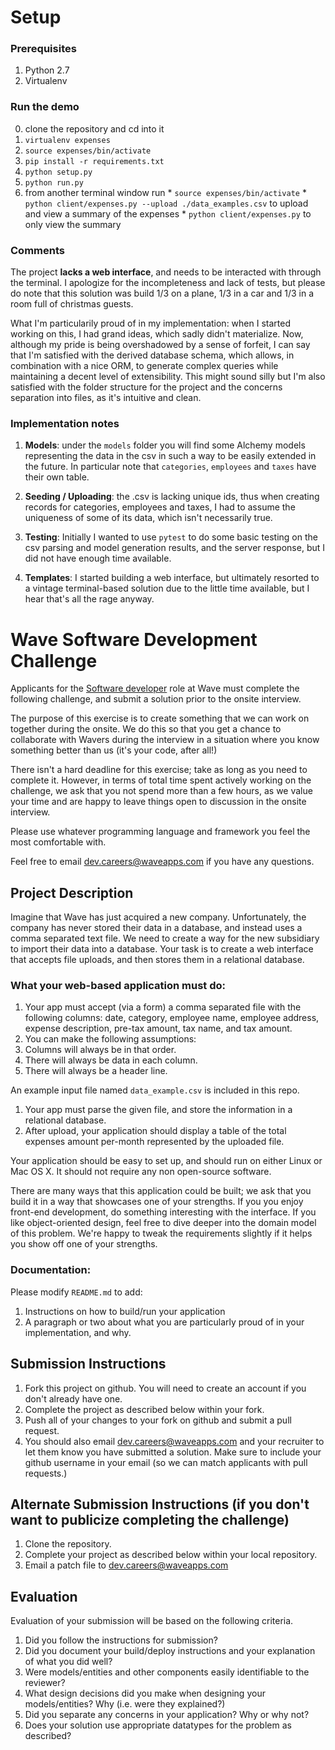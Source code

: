 # Setup

### Prerequisites

  1. Python 2.7
  2. Virtualenv

### Run the demo

  0. clone the repository and cd into it
  1. `virtualenv expenses`
  2. `source expenses/bin/activate`
  3. `pip install -r requirements.txt`
  4. `python setup.py`
  5. `python run.py`
  6. from another terminal window run
    * `source expenses/bin/activate`
    * `python client/expenses.py --upload ./data_examples.csv` to upload and view a summary of the expenses
    * `python client/expenses.py` to only view the summary

### Comments

The project **lacks a web interface**, and needs to be interacted with through the terminal. I apologize for the incompleteness and lack of tests, but please do note that this solution was build 1/3 on a plane, 1/3 in a car and 1/3 in a room full of christmas guests.

What I'm particularily proud of in my implementation: when I started working on this, I had grand ideas, which sadly didn't materialize. Now, although my pride is being overshadowed by a sense of forfeit, I can say that I'm satisfied with the derived database schema, which allows, in combination with a nice ORM, to generate complex queries while maintaining a decent level of extensibility. This might sound silly but I'm also satisfied with the folder structure for the project and the concerns separation into files, as it's intuitive and clean.

### Implementation notes

  1. **Models**: under the `models` folder you will find some Alchemy models representing the data in the csv in such a way to be easily extended in the future. In particular note that `categories`, `employees` and `taxes` have their own table.

  2. **Seeding / Uploading**: the .csv is lacking unique ids, thus when creating records for categories, employees and taxes, I had to assume the uniqueness of some of its data, which isn't necessarily true.

  3. **Testing**: Initially I wanted to use `pytest` to do some basic testing on the csv parsing and model generation results, and the server response, but I did not have enough time available.

  4. **Templates**: I started building a web interface, but ultimately resorted to a vintage terminal-based solution due to the little time available, but I hear that's all the rage anyway.


# Wave Software Development Challenge
Applicants for the [Software developer](https://wave.bamboohr.co.uk/jobs/view.php?id=1) role at Wave must complete the following challenge, and submit a solution prior to the onsite interview. 

The purpose of this exercise is to create something that we can work on together during the onsite. We do this so that you get a chance to collaborate with Wavers during the interview in a situation where you know something better than us (it's your code, after all!) 

There isn't a hard deadline for this exercise; take as long as you need to complete it. However, in terms of total time spent actively working on the challenge, we ask that you not spend more than a few hours, as we value your time and are happy to leave things open to discussion in the onsite interview.

Please use whatever programming language and framework you feel the most comfortable with.

Feel free to email [dev.careers@waveapps.com](dev.careers@waveapps.com) if you have any questions.

## Project Description
Imagine that Wave has just acquired a new company. Unfortunately, the company has never stored their data in a database, and instead uses a comma separated text file. We need to create a way for the new subsidiary to import their data into a database. Your task is to create a web interface that accepts file uploads, and then stores them in a relational database.

### What your web-based application must do:

1. Your app must accept (via a form) a comma separated file with the following columns: date, category, employee name, employee address, expense description, pre-tax amount, tax name, and tax amount.
1. You can make the following assumptions:
 1. Columns will always be in that order.
 2. There will always be data in each column.
 3. There will always be a header line.

 An example input file named `data_example.csv` is included in this repo.

1. Your app must parse the given file, and store the information in a relational database.
1. After upload, your application should display a table of the total expenses amount per-month represented by the uploaded file.

Your application should be easy to set up, and should run on either Linux or Mac OS X. It should not require any non open-source software.

There are many ways that this application could be built; we ask that you build it in a way that showcases one of your strengths. If you you enjoy front-end development, do something interesting with the interface. If you like object-oriented design, feel free to dive deeper into the domain model of this problem. We're happy to tweak the requirements slightly if it helps you show off one of your strengths.

### Documentation:

Please modify `README.md` to add:

1. Instructions on how to build/run your application
1. A paragraph or two about what you are particularly proud of in your implementation, and why.

## Submission Instructions

1. Fork this project on github. You will need to create an account if you don't already have one.
1. Complete the project as described below within your fork.
1. Push all of your changes to your fork on github and submit a pull request. 
1. You should also email [dev.careers@waveapps.com](dev.careers@waveapps.com) and your recruiter to let them know you have submitted a solution. Make sure to include your github username in your email (so we can match applicants with pull requests.)

## Alternate Submission Instructions (if you don't want to publicize completing the challenge)
1. Clone the repository.
1. Complete your project as described below within your local repository.
1. Email a patch file to [dev.careers@waveapps.com](dev.careers@waveapps.com)

## Evaluation
Evaluation of your submission will be based on the following criteria. 

1. Did you follow the instructions for submission? 
1. Did you document your build/deploy instructions and your explanation of what you did well?
1. Were models/entities and other components easily identifiable to the reviewer? 
1. What design decisions did you make when designing your models/entities? Why (i.e. were they explained?)
1. Did you separate any concerns in your application? Why or why not?
1. Does your solution use appropriate datatypes for the problem as described? 
